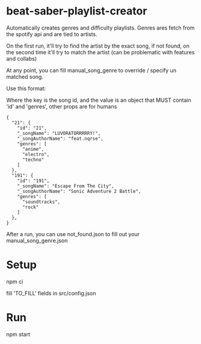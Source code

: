 # beat-saber-playlist-creator

Automatically creates genres and difficulty playlists. Genres ares fetch from the spotify api and are tied to artists.

On the first run, it'll try to find the artist by the exact song, if not found, on the second time it'll try to match the artist (can be problematic with features and collabs)

At any point, you can fill manual_song_genre to override / specify un matched song.

Use this format: 

Where the key is the song id, and the value is an object that MUST contain 'id' and 'genres', other props are for humans


```
{
  "21": {
    "id": "21",
    "_songName": "LUVORATORRRRRY!",
    "_songAuthorName": "feat.nqrse",
    "genres": [
      "anime",
      "electro",
      "techno"
    ]
  },
  "191": {
    "id": "191",
    "_songName": "Escape From The City",
    "_songAuthorName": "Sonic Adventure 2 Battle",
    "genres": [
      "soundtracks",
      "rock"
    ]
  },
}
```

After a run, you can use not_found.json to fill out your manual_song_genre.json

# Setup

npm ci

fill 'TO_FILL' fields in src/config.json

# Run

npm start
